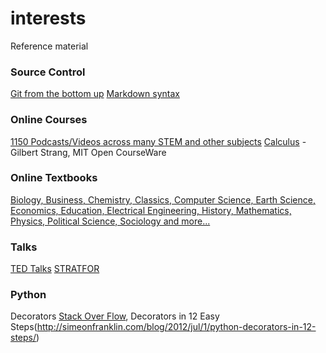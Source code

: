 # interests
Reference material

### Source Control
[Git from the bottom up](http://jwiegley.github.io/git-from-the-bottom-up/)
[Markdown syntax](https://github.com/adam-p/markdown-here/wiki/Markdown-Cheatsheet)

### Online Courses
[1150 Podcasts/Videos across many STEM and other subjects](http://www.openculture.com/freeonlinecourses)
[Calculus](http://ocw.mit.edu/resources/res-18-001-calculus-online-textbook-spring-2005/textbook/) - Gilbert Strang, MIT Open CourseWare

### Online Textbooks
[Biology, Business, Chemistry, Classics, Computer Science, Earth Science, Economics, Education, Electrical Engineering, History, Mathematics, Physics, Political Science, Sociology and more...](http://www.openculture.com/free_textbooks)

### Talks
[TED Talks](https://www.youtube.com/user/TEDtalksDirector)
[STRATFOR](https://www.youtube.com/user/STRATFORvideo/videos)

### Python
Decorators [Stack Over Flow](http://stackoverflow.com/questions/739654/how-can-i-make-a-chain-of-function-decorators-in-python/1594484#1594484), Decorators in 12 Easy Steps(http://simeonfranklin.com/blog/2012/jul/1/python-decorators-in-12-steps/)



